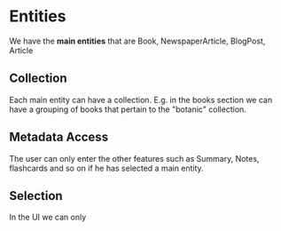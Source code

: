 # Entities

We have the **main entities** that are Book, NewspaperArticle, BlogPost, Article

## Collection

Each main entity can have a collection. E.g. in the books section we can have a grouping of books that pertain to the "botanic" collection.

## Metadata Access

The user can only enter the other features such as Summary, Notes, flashcards and so on if he has selected a main entity.

## Selection

In the UI we can only

